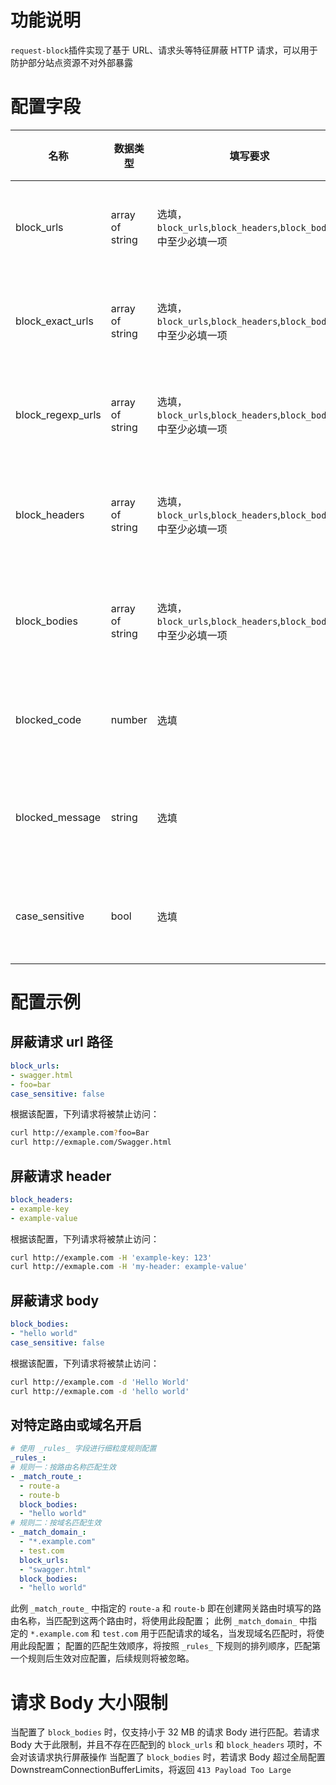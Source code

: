 # 功能说明
`request-block`插件实现了基于 URL、请求头等特征屏蔽 HTTP 请求，可以用于防护部分站点资源不对外部暴露

# 配置字段

| 名称 | 数据类型 | 填写要求 |  默认值 | 描述 |
| -------- | -------- | -------- | -------- | -------- |
|  block_urls     |  array of string     | 选填，`block_urls`,`block_headers`,`block_bodies` 中至少必填一项     |   -  |  配置用于匹配需要屏蔽 URL 的字符串   |
|  block_exact_urls     |  array of string     | 选填，`block_urls`,`block_headers`,`block_bodies` 中至少必填一项     |   -  |  配置用于匹配需要精确屏蔽 URL 的字符串   |
|  block_regexp_urls     |  array of string     | 选填，`block_urls`,`block_headers`,`block_bodies` 中至少必填一项     |   -  |  配置用于匹配需要屏蔽 URL 的正则表达式  |
|  block_headers     |  array of string     | 选填，`block_urls`,`block_headers`,`block_bodies` 中至少必填一项     |   -  |  配置用于匹配需要屏蔽请求 Header 的字符串   |
|  block_bodies     |  array of string     | 选填，`block_urls`,`block_headers`,`block_bodies` 中至少必填一项     |   -  |  配置用于匹配需要屏蔽请求 Body 的字符串   |
|  blocked_code     |  number     | 选填     |   403  |  配置请求被屏蔽时返回的 HTTP 状态码   |
|  blocked_message     |  string     | 选填     |   -  |  配置请求被屏蔽时返回的 HTTP 应答 Body   |
|  case_sensitive     |  bool     | 选填     |   true  |  配置匹配时是否区分大小写，默认区分   |

# 配置示例

## 屏蔽请求 url 路径
```yaml
block_urls:
- swagger.html
- foo=bar
case_sensitive: false
```

根据该配置，下列请求将被禁止访问：

```bash
curl http://example.com?foo=Bar
curl http://exmaple.com/Swagger.html
```

## 屏蔽请求 header
```yaml
block_headers:
- example-key
- example-value
```

根据该配置，下列请求将被禁止访问：

```bash
curl http://example.com -H 'example-key: 123'
curl http://exmaple.com -H 'my-header: example-value'
```

## 屏蔽请求 body
```yaml
block_bodies:
- "hello world"
case_sensitive: false
```

根据该配置，下列请求将被禁止访问：

```bash
curl http://example.com -d 'Hello World'
curl http://exmaple.com -d 'hello world'
```

## 对特定路由或域名开启
```yaml
# 使用 _rules_ 字段进行细粒度规则配置
_rules_:
# 规则一：按路由名称匹配生效
- _match_route_:
  - route-a
  - route-b
  block_bodies: 
  - "hello world"
# 规则二：按域名匹配生效
- _match_domain_:
  - "*.example.com"
  - test.com
  block_urls: 
  - "swagger.html"
  block_bodies:
  - "hello world"
```
此例 `_match_route_` 中指定的 `route-a` 和 `route-b` 即在创建网关路由时填写的路由名称，当匹配到这两个路由时，将使用此段配置；
此例 `_match_domain_` 中指定的 `*.example.com` 和 `test.com` 用于匹配请求的域名，当发现域名匹配时，将使用此段配置；
配置的匹配生效顺序，将按照 `_rules_` 下规则的排列顺序，匹配第一个规则后生效对应配置，后续规则将被忽略。

# 请求 Body 大小限制

当配置了 `block_bodies` 时，仅支持小于 32 MB 的请求 Body 进行匹配。若请求 Body 大于此限制，并且不存在匹配到的 `block_urls` 和 `block_headers` 项时，不会对该请求执行屏蔽操作
当配置了 `block_bodies` 时，若请求 Body 超过全局配置 DownstreamConnectionBufferLimits，将返回 `413 Payload Too Large`
